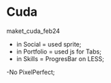 # Cuda
maket_cuda_feb24


+ in Social  = used sprite;
+ in Portfolio = used js for Tabs;
+ in Skills  = ProgresBar on LESS;

-No PixelPerfect;
